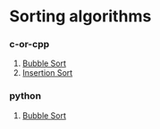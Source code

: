 # Sorting algorithms

### c-or-cpp

1. [Bubble Sort](c-or-cpp/bubble-sort.cpp)
2. [Insertion Sort](c-or-cpp/insertion-sort.cpp)

### python

1. [Bubble Sort](python/bubble-sort.py)


